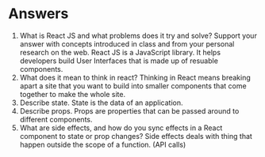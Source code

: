 # Answers

1. What is React JS and what problems does it try and solve? Support your answer with concepts introduced in class and from your personal research on the web.
React JS is a JavaScript library. It helps developers build User Interfaces that is made up of resuable components. 
1. What does it mean to think in react?
Thinking in React means breaking apart a site that you want to build into smaller components that come together to make the whole site.
1. Describe state.
State is the data of an application. 
1. Describe props.
Props are properties that can be passed around to different components.
1. What are side effects, and how do you sync effects in a React component to state or prop changes?
Side effects deals with thing that happen outside the scope of a function. (API calls)